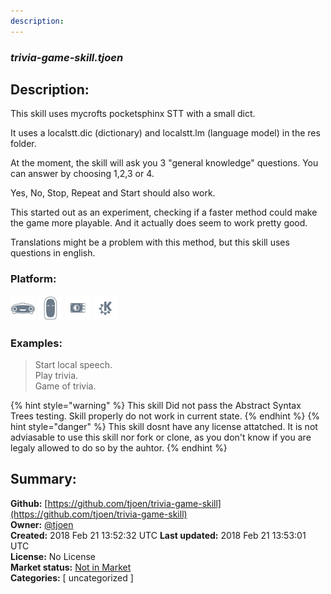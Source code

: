 ```yaml
---
description: 
---
```


### _trivia-game-skill.tjoen_  
## Description:  
This skill uses mycrofts pocketsphinx STT with a small dict.

It uses a localstt.dic (dictionary) and localstt.lm (language model) in the res folder.

At the moment, the skill will ask you 3 "general knowledge" questions.
You can answer by choosing 1,2,3 or 4.

Yes, No, Stop, Repeat and Start should also work.

This started out as an experiment, checking if a faster method could make the  game more playable.
And it actually does seem to work pretty good.

Translations might be a problem with this method, but this skill uses questions in english.  
  
  
### Platform:  
 ![Mark I](../.gitbook/assets/mark-1-icon.png)  ![Mark II](../.gitbook/assets/mark-2-icon.png)  ![Picroft](../.gitbook/assets/picroft-icon.png)  ![plasmoid](../.gitbook/assets/kde.png)   
### Examples:  
> Start local speech.  
> Play trivia.  
> Game of trivia.  
  
{% hint style="warning" %}
This skill Did not pass the Abstract Syntax Trees testing. Skill properly do not work in current state.
{% endhint %}
{% hint style="danger" %}
This skill dosnt have any license attatched. It is not adviasable to use this skill nor fork or clone, as you don't know if you are legaly allowed to do so by the auhtor.
{% endhint %}
  
## Summary:  
**Github:** [https://github.com/tjoen/trivia-game-skill](https://github.com/tjoen/trivia-game-skill)  
**Owner:** [@tjoen](https://github.com/tjoen)  
**Created:** 2018 Feb 21 13:52:32 UTC  **Last updated:** 2018 Feb 21 13:53:01 UTC  
**License:** No License  
**Market status:** [Not in Market](https://market.mycroft.ai/skill/)  
**Categories:** [ uncategorized ]   
